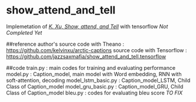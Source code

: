 # show_attend_and_tell

Implemetation of [*K. Xu, Show, attend, and Tell*](http://arxiv.org/abs/1502.03044) with tensorflow
*Not Completed Yet*



##reference
author's source code with Theano : https://github.com/kelvinxu/arctic-captions
source code with Tensorflow : https://github.com/jazzsaxmafia/show_attend_and_tell.tensorflow



##code
train.py : main codes for training and evaluating performance
model.py : Caption_model, main model with Word embedding, RNN with soft-attention, decoding
model_lstm_basic.py : Caption_model_LSTM, Child Class of Caption_model
model_gru_basic.py : Caption_model_GRU, Child Class of Caption_model
bleu.py : codes for evaluating bleu score *TO FIX*